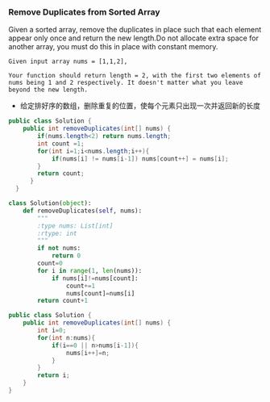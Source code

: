 ### Remove Duplicates from Sorted Array

Given a sorted array, remove the duplicates in place such that each element appear only once and return the new length.Do not allocate extra space for another array, you must do this in place with constant memory.

```
Given input array nums = [1,1,2],

Your function should return length = 2, with the first two elements of nums being 1 and 2 respectively. It doesn't matter what you leave beyond the new length.
```
* 给定排好序的数组，删除重复的位置，使每个元素只出现一次并返回新的长度

``` java
public class Solution {
    public int removeDuplicates(int[] nums) {
        if(nums.length<2) return nums.length;
        int count =1;
        for(int i=1;i<nums.length;i++){
            if(nums[i] != nums[i-1]) nums[count++] = nums[i];
        }
        return count;
      }
  }
```

```python
class Solution(object):
    def removeDuplicates(self, nums):
        """
        :type nums: List[int]
        :rtype: int
        """
        if not nums:
            return 0
        count=0
        for i in range(1, len(nums)):
            if nums[i]!=nums[count]:
                count+=1
                nums[count]=nums[i]
        return count+1
```

``` java
public class Solution {
    public int removeDuplicates(int[] nums) {
        int i=0;
        for(int n:nums){
            if(i==0 || n>nums[i-1]){
                nums[i++]=n;
            }
        }
        return i;
    }
}
```
